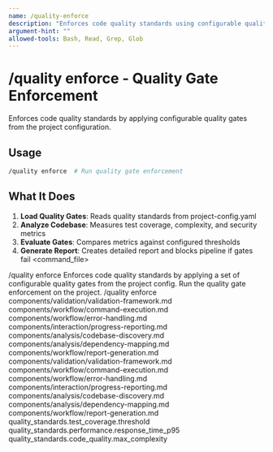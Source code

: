 ```yaml
---
name: /quality-enforce
description: "Enforces code quality standards using configurable quality gates"
argument-hint: ""
allowed-tools: Bash, Read, Grep, Glob
---
```

# /quality enforce - Quality Gate Enforcement
Enforces code quality standards by applying configurable quality gates from the project configuration.
## Usage
```bash
/quality enforce  # Run quality gate enforcement
```
## What It Does
1. **Load Quality Gates**: Reads quality standards from project-config.yaml
2. **Analyze Codebase**: Measures test coverage, complexity, and security metrics
3. **Evaluate Gates**: Compares metrics against configured thresholds
4. **Generate Report**: Creates detailed report and blocks pipeline if gates fail
<command_file>
  <metadata>
    <name>/quality enforce</name>
    <purpose>Enforces code quality standards by applying a set of configurable quality gates from the project config.</purpose>
    <usage>
      <![CDATA[
      /quality enforce
      ]]>
    </usage>
  </metadata>
  <arguments>
    <!-- This command takes no direct arguments; it reads from the config. -->
  </arguments>
  <examples>
    <example>
      <description>Run the quality gate enforcement on the project.</description>
      <usage>/quality enforce</usage>
    </example>
  </examples>
  <claude_prompt>
    <prompt>
      <!-- Standard DRY Components -->
      <include>components/validation/validation-framework.md</include>
      <include>components/workflow/command-execution.md</include>
      <include>components/workflow/error-handling.md</include>
      <include>components/interaction/progress-reporting.md</include>
      <include>components/analysis/codebase-discovery.md</include>
      <include>components/analysis/dependency-mapping.md</include>
      <include>components/workflow/report-generation.md</include>
      <![CDATA[
You are a CI/CD quality engineer. Your task is to enforce the project's quality gates.
      1.  **Load Quality Gates**: Read the `quality_standards` section of `project-config.yaml`.
      2.  **Analyze Codebase**: Perform a comprehensive analysis to measure metrics for test coverage, complexity, and security.
      3.  **Evaluate Quality Gates**: Compare the measured metrics against the configured thresholds.
      4.  **Generate Report & Enforce**: Generate a detailed report. If any gates fail, state that you would exit with a non-zero status code to block a pipeline.
]]>
      <include component="components/reporting/generate-structured-report.md" />
    </prompt>
  </claude_prompt>
  <dependencies>
    <includes_components>
      <!-- Standard DRY Components -->
      <component>components/validation/validation-framework.md</component>
      <component>components/workflow/command-execution.md</component>
      <component>components/workflow/error-handling.md</component>
      <component>components/interaction/progress-reporting.md</component>
      <component>components/analysis/codebase-discovery.md</component>
      <component>components/analysis/dependency-mapping.md</component>
      <component>components/workflow/report-generation.md</component>
      <!-- Command-specific components -->
      <!-- <component>components/reporting/generate-structured-report.md</component> -->
    </includes_components>
    <uses_config_values>
      <value>quality_standards.test_coverage.threshold</value>
      <value>quality_standards.performance.response_time_p95</value>
      <value>quality_standards.code_quality.max_complexity</value>
    </uses_config_values>
  </dependencies>
</command_file>
